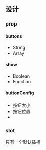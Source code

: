 ## 设计

### prop

####  buttons

- String
- Array

#### show

- Boolean
- Function

#### buttonConfig

- 按钮大小
- 按钮位置
- 

### slot

只有一个默认插槽